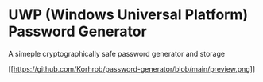 # UWP (Windows Universal Platform) Password Generator
A simeple cryptographically safe password generator and storage

[[https://github.com/Korhrob/password-generator/blob/main/preview.png]]
